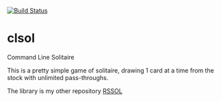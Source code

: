 [![Build Status](https://travis-ci.org/erikssource/clsol.svg?branch=master)](https://travis-ci.org/erikssource/clsol)

# clsol
Command Line Solitaire

This is a pretty simple game of solitaire, drawing 1 card at a time from the stock with unlimited pass-throughs.

The library is my other repository [RSSOL](https://github.com/erikssource/rssol)